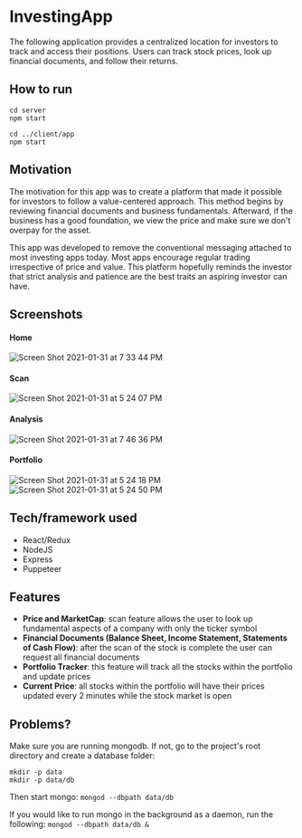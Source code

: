 # InvestingApp

The following application provides a centralized location for investors to track and access their positions. Users can track stock prices, look up financial documents, and follow their returns. 

## How to run

```
cd server
npm start

cd ../client/app
npm start
```
## Motivation
The motivation for this app was to create a platform that made it possible for investors to follow a value-centered approach. This method begins by reviewing financial documents and business fundamentals. Afterward, if the business has a good foundation, we view the price and make sure we don't overpay for the asset.

This app was developed to remove the conventional messaging attached to most investing apps today. Most apps encourage regular trading irrespective of price and value. This platform hopefully reminds the investor that strict analysis and patience are the best traits an aspiring investor can have.  


## Screenshots

#### Home

![Screen Shot 2021-01-31 at 7 33 44 PM](https://user-images.githubusercontent.com/38298940/106403178-488be180-63fb-11eb-874b-f3df1e234f9c.png)

#### Scan 

![Screen Shot 2021-01-31 at 5 24 07 PM](https://user-images.githubusercontent.com/38298940/106401135-7586c700-63f0-11eb-9111-c4c100aafb81.png)

#### Analysis

![Screen Shot 2021-01-31 at 7 46 36 PM](https://user-images.githubusercontent.com/38298940/106403533-327f2080-63fd-11eb-8930-9be5e42a093c.png)

#### Portfolio

![Screen Shot 2021-01-31 at 5 24 18 PM](https://user-images.githubusercontent.com/38298940/106401156-9818e000-63f0-11eb-9ba4-593a16201320.png)
![Screen Shot 2021-01-31 at 5 24 50 PM](https://user-images.githubusercontent.com/38298940/106401463-39546600-63f2-11eb-9662-66eb57194324.png)



## Tech/framework used
 - React/Redux
 - NodeJS
 - Express
 - Puppeteer

## Features

  - **Price and MarketCap**: scan feature allows the user to look up fundamental aspects of a company with only the ticker symbol
  - **Financial Documents (Balance Sheet, Income Statement, Statements of Cash Flow)**: after the scan of the stock is complete the user can request all  financial documents
  - **Portfolio Tracker**: this feature will track all the stocks within the portfolio and update prices
  - **Current Price**: all stocks within the portfolio will have their prices updated every 2 minutes while the stock market is open
  

## Problems?

Make sure you are running mongodb. If not, go to the project's root directory
and create a database folder:

```
mkdir -p data
mkdir -p data/db
```

Then start mongo:
`mongod --dbpath data/db`

If you would like to run mongo in the background as a daemon, run the following:
`mongod --dbpath data/db &`



